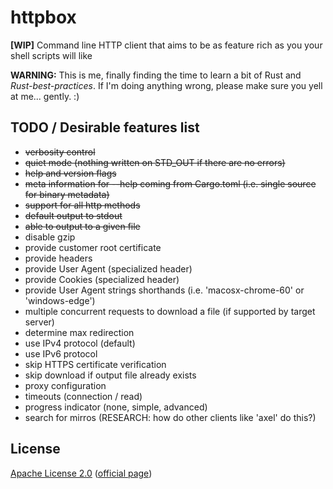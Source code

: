 # httpbox
**[WIP]** Command line HTTP client that aims to be as feature rich as you your shell scripts will like

**WARNING:** This is me, finally finding the time to learn a bit of Rust and _Rust-best-practices_.
If I'm doing anything wrong, please make sure you yell at me... gently. :)

## TODO / Desirable features list

* ~~verbosity control~~
* ~~quiet mode (nothing written on STD_OUT if there are no errors)~~
* ~~help and version flags~~
* ~~meta information for --help coming from Cargo.toml (i.e. single source for binary metadata)~~
* ~~support for all http methods~~
* ~~default output to stdout~~
* ~~able to output to a given file~~
* disable gzip
* provide customer root certificate
* provide headers
* provide User Agent (specialized header)
* provide Cookies (specialized header)
* provide User Agent strings shorthands (i.e. 'macosx-chrome-60' or 'windows-edge')
* multiple concurrent requests to download a file (if supported by target server)
* determine max redirection
* use IPv4 protocol (default)
* use IPv6 protocol
* skip HTTPS certificate verification
* skip download if output file already exists
* proxy configuration
* timeouts (connection / read)
* progress indicator (none, simple, advanced)
* search for mirros (RESEARCH: how do other clients like 'axel' do this?)

## License

[Apache License 2.0](./LICENSE) ([official page](https://www.apache.org/licenses/LICENSE-2.0))
